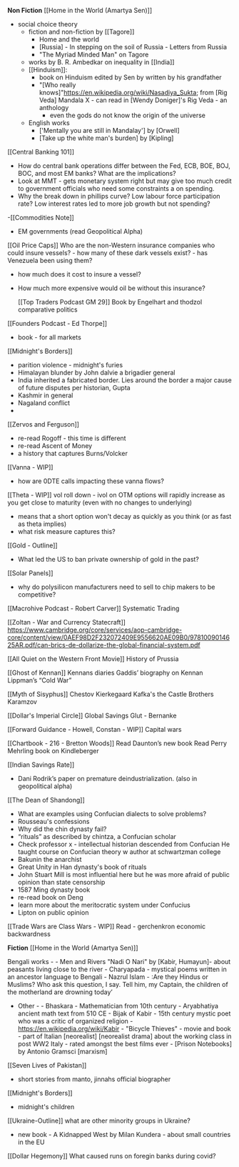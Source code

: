 

**Non Fiction**
 [[Home in the World (Amartya Sen)]]
- social choice theory
	- fiction and non-fiction by [[Tagore]] 
		- Home and the world
		- [Russia] - In stepping on the soil of Russia - Letters from Russia 
		- "The Myriad Minded Man" on Tagore
	- works by B. R. Ambedkar on inequality in [[India]]
	- [[Hinduism]]:
		- book on Hinduism edited by Sen by written by his grandfather 
		- "[Who really knows]"https://en.wikipedia.org/wiki/Nasadiya_Sukta; from [Rig Veda] Mandala X - can read in [Wendy Doniger]'s Rig Veda - an anthology
			- even the gods do not know the origin of the universe 
	- English works
		- ['Mentally you are still in Mandalay'] by [Orwell]
		- [Take up the white man's burden] by [Kipling]

[[Central Banking 101]]

- How do central bank operations differ between the Fed, ECB, BOE, BOJ, BOC, and most EM banks? What are the implications?
-  Look at MMT -  gets monetary system right but may give too much credit to government officials who need some constraints a on spending.
-  Why the break down in phillips curve?  Low labour force participation rate? Low interest rates led to more job growth but not spending? 

-[[Commodities Note]]
- EM governments (read Geopolitical Alpha)


[[Oil Price Caps]]
 Who are the non-Western insurance companies who could insure vessels?
	- how many of these dark vessels exist?
	- has Venezuela been using them?
- how much does it cost to insure a vessel?
- How much more expensive would oil be without this insurance?


	[[Top Traders Podcast GM 29]]
	Book by Engelhart and thodzol comparative politics 


[[Founders Podcast - Ed Thorpe]]
- book - for all markets

[[Midnight's Borders]]
- parition violence - midnight's furies
- Himalayan blunder by John dalvie a brigadier general
- India inherited a fabricated border. Lies around the border a major cause of future disputes per historian, Gupta   
- Kashmir in general
- Nagaland conflict
- 

[[Zervos and Ferguson]]
- re-read Rogoff - this time is different
- re-read Ascent of Money
- a history that captures Burns/Volcker

[[Vanna - WIP]]
- how are 0DTE calls impacting these vanna flows?

 [[Theta - WIP]]
 vol roll down - ivol on OTM options will rapidly increase as you get close to maturity (even with no changes to underlying)
- means that a short option won't decay as quickly as you think (or as fast as theta implies)
- what risk measure captures this?

[[Gold - Outline]]
- What led the US to ban private ownership of gold in the past?

[[Solar Panels]]
- why do polysilicon manufacturers need to sell to chip makers to be competitive?


[[Macrohive Podcast - Robert Carver]]
Systematic Trading 

[[Zoltan - War and Currency Statecraft]]
https://www.cambridge.org/core/services/aop-cambridge-core/content/view/0AEF98D2F232072409E9556620AE09B0/9781009014625AR.pdf/can-brics-de-dollarize-the-global-financial-system.pdf

[[All Quiet on the Western Front Movie]]
History of Prussia

[[Ghost of Kennan]]
Kennans diaries
Gaddis’ biography on Kennan
Lippman’s “Cold War”

[[Myth of Sisyphus]]
Chestov
Kierkegaard
Kafka's the Castle
Brothers Karamzov

[[Dollar's Imperial Circle]]
Global Savings Glut - Bernanke


[[Forward Guidance - Howell, Constan - WIP]]
Capital wars

[[Chartbook - 216 - Bretton Woods]]
Read Daunton’s new book
Read Perry Mehrling book on Kindleberger

[[Indian Savings Rate]]
- Dani Rodrik’s paper on premature deindustrialization. (also in geopolitical alpha)


[[The Dean of Shandong]]
- What are examples using Confucian dialects to solve problems?
- Rousseau's confessions
- Why did the chin dynasty fail?
- “rituals” as described by chintza, a Confucian scholar
- Check professor x - intellectual historian descended from Confucian
He taught course on Confucian theory w author at schwartzman college 
- Bakunin the anarchist
- Great Unity in Han dynasty's book of rituals
- John Stuart Mill is most influential here but he was more afraid of public opinion than state censorship 
- 1587 Ming dynasty book
- re-read book on Deng
- learn more about the meritocratic system under Confucius 
- Lipton on public opinion


[[Trade Wars are Class Wars - WIP]]
Read - gerchenkron economic backwardness



**Fiction**
[[Home in the World (Amartya Sen)]]

Bengali works - 
		- Men and Rivers "Nadi O Nari" by [Kabir, Humayun]- about peasants living close to the river
		- Charyapada - mystical poems written in an ancestor language to Bengali 
		- Nazrul Islam - :Are they Hindus or Muslims? Who ask this question, I say. Tell him, my Captain, the children of the motherland are drowning today’
		
- Other -
		- Bhaskara - Mathematician from 10th century
		- Aryabhatiya ancient math text from 510 CE
		- Bijak of Kabir - 15th century mystic poet who was a critic of organized religion 
			- https://en.wikipedia.org/wiki/Kabir
		- "Bicycle Thieves" - movie and book - part of Italian [neorealist] [neorealist drama] about the working class in post WW2 Italy
			- rated amongst the best films ever 
			- [Prison Notebooks] by Antonio Gramsci [marxism]

[[Seven Lives of Pakistan]]
-  short stories from manto, jinnahs official biographer

[[Midnight's Borders]]
- midnight's children

[[Ukraine-Outline]]
what are other minority groups in Ukraine?
- new book - A Kidnapped West by Milan Kundera - about small countries in the EU

[[Dollar Hegemony]]
What caused runs on foregin  banks during covid?